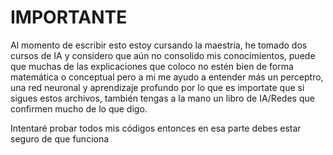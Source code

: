 # IMPORTANTE

Al momento de escribir esto estoy cursando la maestría, he tomado dos cursos de IA y considero que aún no consolido mis conocimientos, puede que muchas de las explicaciones que coloco no estén bien de forma matemática o conceptual pero a mi me ayudo a entender más un perceptro, una red neuronal y aprendizaje profundo por lo que es importate que si sigues estos archivos, también tengas a la mano un libro de IA/Redes que confirmen mucho de lo que digo.

Intentaré probar todos mis códigos entonces en esa parte debes estar seguro de que funciona